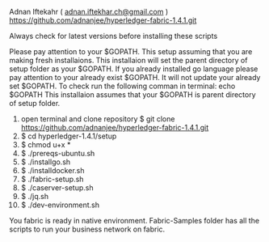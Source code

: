 Adnan Iftekahr ( adnan.iftekhar.ch@gmail.com )
https://github.com/adnanjee/hyperledger-fabric-1.4.1.git

Always check for latest versions before installing these scripts

Please pay attention to your $GOPATH. This setup assuming that you are making fresh installaions.
This installaion will set the parent directory of setup folder as your $GOPATH.
If you already installed go language please pay attention to your already exist $GOPATH. 
It will not update your already set $GOPATH. To check run the following comman in terminal: echo $GOPATH
This installaion assumes that your $GOPATH is parent directory of setup folder.

1) open terminal and clone repository $ git clone https://github.com/adnanjee/hyperledger-fabric-1.4.1.git
2) $ cd hyperledger-1.4.1/setup
3) $ chmod u+x *
4) $ ./prereqs-ubuntu.sh
5) $ ./installgo.sh 
6) $ ./installdocker.sh
4) $ ./fabric-setup.sh
5) $ ./caserver-setup.sh
6) $ ./jq.sh
7) $ ./dev-environment.sh

You fabric is ready in native environment. Fabric-Samples folder has all the scripts to run your business network on fabric.
